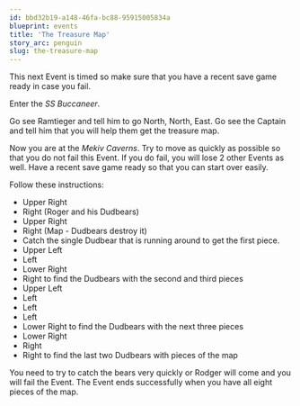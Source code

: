 ```yaml
---
id: bbd32b19-a148-46fa-bc88-95915005834a
blueprint: events
title: 'The Treasure Map'
story_arc: penguin
slug: the-treasure-map
---
```

This next Event is timed so make sure that you have a recent save game ready in case you fail.

Enter the *SS Buccaneer*.

Go see Ramtieger and tell him to go North, North, East. Go see the Captain and tell him that you will help them get the treasure map.

Now you are at the *Mekiv Caverns*. Try to move as quickly as possible so that you do not fail this Event. If you do fail, you will lose 2 other Events as well. Have a recent save game ready so that you can start over easily.

Follow these instructions:

* Upper Right
* Right (Roger and his Dudbears)
* Upper Right
* Right (Map - Dudbears destroy it)
* Catch the single Dudbear that is running around to get the first piece.
* Upper Left
* Left
* Lower Right
* Right to find the Dudbears with the second and third pieces
* Upper Left
* Left
* Left
* Left
* Lower Right to find the Dudbears with the next three pieces
* Lower Right
* Right
* Right to find the last two Dudbears with pieces of the map

You need to try to catch the bears very quickly or Rodger will come and you will fail the Event. The Event ends successfully when you have all eight pieces of the map.